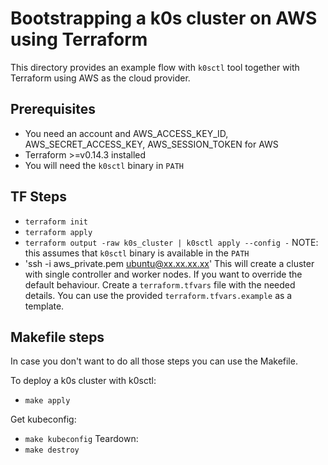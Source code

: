 # Bootstrapping a k0s cluster on AWS using Terraform

This directory provides an example flow with `k0sctl` tool together with Terraform using AWS as the cloud provider.

## Prerequisites
- You need an account and AWS_ACCESS_KEY_ID, AWS_SECRET_ACCESS_KEY, AWS_SESSION_TOKEN for AWS
- Terraform >=v0.14.3 installed
- You will need the `k0sctl` binary in `PATH` 

## TF Steps
- `terraform init`
- `terraform apply`
- `terraform output -raw k0s_cluster | k0sctl apply --config -` NOTE: this assumes that `k0sctl` binary is available in the `PATH`
- 'ssh -i aws_private.pem ubuntu@xx.xx.xx.xx'
This will create a cluster with single controller and worker nodes. 
If you want to override the default behaviour. Create a `terraform.tfvars` file with the needed details. You can use the provided `terraform.tfvars.example` as a template.


## Makefile steps

In case you don't want to do all those steps you can use the Makefile. 

To deploy a k0s cluster with k0sctl:
- `make apply` 

Get kubeconfig:
- `make kubeconfig`
Teardown:
- `make destroy`
